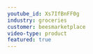 ```yaml
---
youtube_id: Xs7IfBnFF0g
industry: groceries
customer: beesmarketplace
video-type: product
featured: true
---
```



